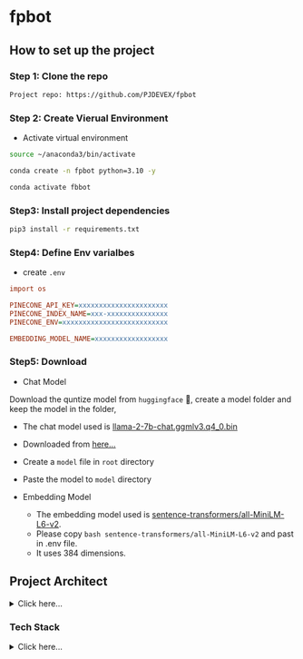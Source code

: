 # fpbot

## How to set up the project

### Step 1: Clone the repo
```bash
Project repo: https://github.com/PJDEVEX/fpbot
```
### Step 2: Create Vierual Environment
- Activate virtual environment
```bash
source ~/anaconda3/bin/activate
```
```bash
conda create -n fpbot python=3.10 -y
```
```bash
conda activate fbbot
```

### Step3: Install project dependencies
```bash
pip3 install -r requirements.txt
```

### Step4: Define Env varialbes
- create `.env`

```ini
import os

PINECONE_API_KEY=xxxxxxxxxxxxxxxxxxxxxx
PINECONE_INDEX_NAME=xxx-xxxxxxxxxxxxxxx
PINECONE_ENV=xxxxxxxxxxxxxxxxxxxxxxxxxx

EMBEDDING_MODEL_NAME=xxxxxxxxxxxxxxxxxx

```

### Step5: Download

- Chat Model

Download the quntize model from `huggingface` :hugs:, create a model folder and keep the model in the folder, 
  - The chat model used is [llama-2-7b-chat.ggmlv3.q4_0.bin](https://huggingface.co/TheBloke/Llama-2-7B-Chat-GGML/blob/main/llama-2-7b-chat.ggmlv3.q4_0.bin) 
  - Downloaded from [here...](https://huggingface.co/TheBloke/Llama-2-7B-Chat-GGML/resolve/main/llama-2-7b-chat.ggmlv3.q4_0.bin?download=true)
  - Create a `model` file in `root` directory
  - Paste the model to `model` directory

- Embedding Model
  - The embedding model used is [sentence-transformers/all-MiniLM-L6-v2](https://huggingface.co/sentence-transformers/all-MiniLM-L6-v2). 
  - Please copy ```bash sentence-transformers/all-MiniLM-L6-v2``` and past in .env file.
  - It uses 384 dimensions.


## Project Architect

<details>
  <summary>Click here...</summary>
  <img src="https://res.cloudinary.com/pjdevex/image/upload/v1711904175/project_architecture_wowaqd.webp" alt="Project Architect">
</details>

### Tech Stack

<details>
<summary>Click here...</summary>

|#|Component|Dependancy/Library|version|Badge|Purpose|Ref|
|---|:---|:---|:---|:---|:---|:---|
|1|Programming Language| Python|3.8|![Python](https://img.shields.io/badge/Python-3.x-blue.svg)|Interpriter|[Python](https://www.python.org/)|
|2|Generative AI Framework(s)|LangChain|0.0.225|[![langchain](https://img.shields.io/badge/langchain-0.0.225-orange)](https://pypi.org/project/langchain/0.0.225/)|Framework for building the application with LLMs through composability|[Langchain](https://python.langchain.com/docs/get_started/introduction)
|3|"|LLamaIndex||[![LLama Index](https://img.shields.io/badge/LLama_Index-G.%20Framework-<COLOR>.svg)](https://your-link-url)|data framework for building LLM applications|[lamaIndex](https://www.llamaindex.ai/)
|4| Frontend-webapp|Flask|3.0.2|[![Flask](https://img.shields.io/badge/Flask-Web%20Framework-green)](https://flask.palletsprojects.com/)|||
|5|LLM|Meta Llama2||[![Meta LLama2](https://img.shields.io/badge/Meta_LLama2-LLM-blueviolet)](https://example.com)||[Meta Llama2](https://llama.meta.com/llama2/)|
|6|VectorDB|Pinecone|3.2.2|[![Pinecone Client](https://img.shields.io/badge/Pinecone_Client-orange?style=for-the-badge&logo=python)](https://pypi.org/project/pinecone-client/)|VectorDB|[Pinecone](https://python.langchain.com/docs/integrations/vectorstores/pinecone)|
|7|Transformer|ctransformers|0.2.5|[![ctransformers](https://img.shields.io/badge/ctransformers-v0.2.5-orange)](https://pypi.org/project/ctransformers/0.2.5/)|Python bindings for the Transformer models implemented in C/C++ using GGML library.|[C Transformers](https://python.langchain.com/docs/integrations/llms/ctransformers)|
|8|Embedding tool|sentence-transformers|2.2.2|[![sentence-transformers](https://img.shields.io/pypi/v/sentence-transformers.svg?color=orange)](https://pypi.org/project/sentence-transformers/)| Multilingual Sentence, Paragraph, and Image Embeddings using BERT & Co.|[Sentence Transformers on Hugging Face](https://python.langchain.com/docs/integrations/text_embedding/sentence_transformers)|

</details>



### 